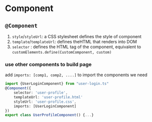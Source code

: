 # Component
## `@Component`
1. `style`/`styleUrl`: a CSS stylesheet defines the style of component
2. `template`/`templateUrl`: defines theHTML that renders into DOM
3. `selector` : defines the HTML tag of the component, equivalent to `customElements.define(CustomComponent, custom)`

### use other components to build page
add `imports: [comp1, comp2, ....]` to import the components we need

```typescript
import {UserLoginComponent} from "user-login.ts"
@Component({
    selector: 'user-profile',
    templateUrl: 'user-profile.html'
    styleUrl: 'user-profile.css',
    imports: [UserLoginComponent]
})
export class UserProfileComponent() {...}
```